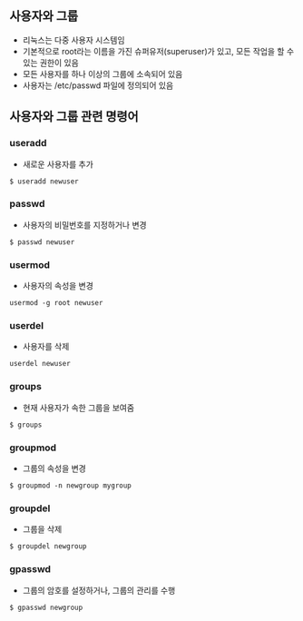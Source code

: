 ## 사용자와 그룹
- 리눅스는 다중 사용자 시스템임
- 기본적으로 root라는 이름을 가진 슈퍼유저(superuser)가 있고, 모든 작업을 할 수 있는 권한이 있음
- 모든 사용자를 하나 이상의 그룹에 소속되어 있음
- 사용자는 /etc/passwd 파일에 정의되어 있음

## 사용자와 그룹 관련 명령어

### useradd
- 새로운 사용자를 추가
``` 
$ useradd newuser
```

### passwd
- 사용자의 비밀번호를 지정하거나 변경
```
$ passwd newuser
```

### usermod
- 사용자의 속성을 변경
```
usermod -g root newuser
```

### userdel
- 사용자를 삭제
```
userdel newuser
```

### groups
- 현재 사용자가 속한 그룹을 보여줌

```
$ groups
```

### groupmod
- 그룹의 속성을 변경

```
$ groupmod -n newgroup mygroup
```

### groupdel
- 그룹을 삭제

```
$ groupdel newgroup
```

### gpasswd
- 그룹의 암호를 설정하거나, 그룹의 관리를 수행

```
$ gpasswd newgroup
```

